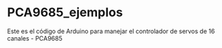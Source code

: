 # PCA9685_ejemplos
Este es el código de Arduino para manejar el controlador de servos de 16 canales - PCA9685

